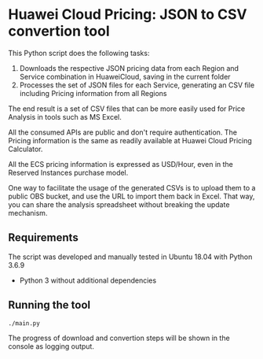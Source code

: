 # Huawei Cloud Pricing: JSON to CSV convertion tool

This Python script does the following tasks:
1. Downloads the respective JSON pricing data from each Region and Service combination in HuaweiCloud, saving in the current folder
1. Processes the set of JSON files for each Service, generating an CSV file including Pricing information from all Regions

The end result is a set of CSV files that can be more easily used for Price Analysis in tools such as MS Excel.

All the consumed APIs are public and don't require authentication. The Pricing information is the same as readily available at Huawei Cloud Pricing Calculator.

All the ECS pricing information is expressed as USD/Hour, even in the Reserved Instances purchase model.

One way to facilitate the usage of the generated CSVs is to upload them to a public OBS bucket, and use the URL to import them back in Excel. That way, you can share the analysis spreadsheet without breaking the update mechanism.

## Requirements

The script was developed and manually tested in Ubuntu 18.04 with Python 3.6.9

* Python 3 without additional dependencies


## Running the tool


```bash
./main.py
```

The progress of download and convertion steps will be shown in the console as logging output.


